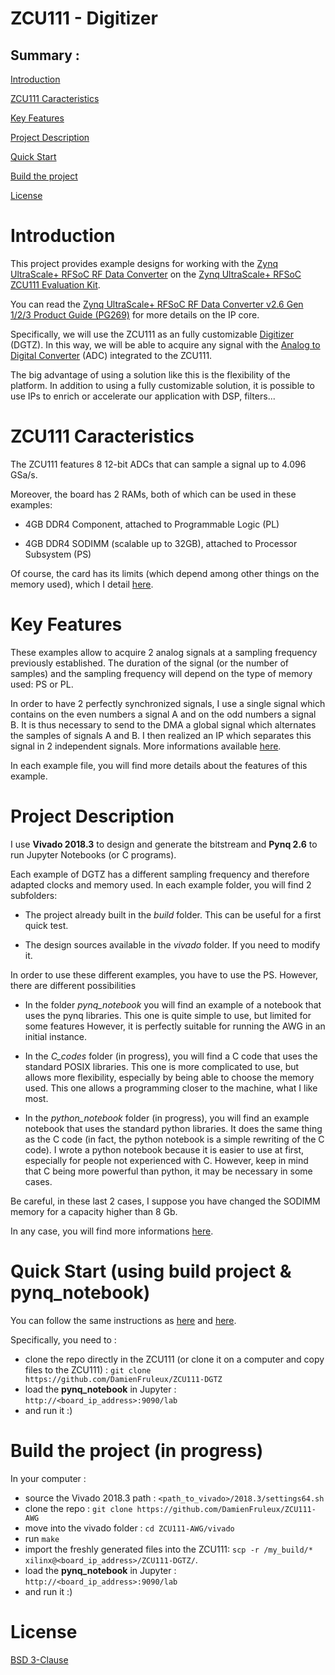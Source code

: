 # ZCU111 - Digitizer

## Summary : 

[Introduction](https://github.com/DamienFruleux/ZCU111-DGTZ/#introduction)

[ZCU111 Caracteristics](https://github.com/DamienFruleux/ZCU111-DGTZ/#ZCU111-Caracteristics)

[Key Features](https://github.com/DamienFruleux/ZCU111-DGTZ/##-Key-Features)

[Project Description](https://github.com/DamienFruleux/ZCU111-DGTZ/#Project-Description)

[Quick Start](https://github.com/DamienFruleux/ZCU111-DGTZ/#Quick-Start)

[Build the project](https://github.com/DamienFruleux/ZCU111-DGTZ/#Build-the-project)

[License](https://github.com/DamienFruleux/ZCU111-DGTZ/#License)

# Introduction

This project provides example designs for working with the [Zynq UltraScale+ RFSoC RF Data Converter](https://www.xilinx.com/products/intellectual-property/rf-data-converter.html) on the [Zynq UltraScale+ RFSoC ZCU111 Evaluation Kit](https://www.xilinx.com/products/boards-and-kits/zcu111.html). 

You can read the [Zynq UltraScale+ RFSoC RF Data Converter v2.6 Gen 1/2/3 Product Guide (PG269)](https://www.xilinx.com/content/dam/xilinx/support/documentation/ip_documentation/usp_rf_data_converter/v2_6/pg269-rf-data-converter.pdf) for more details on the IP core.

Specifically, we will use the ZCU111 as an fully customizable [Digitizer](https://en.wikipedia.org/wiki/Data_acquisition) (DGTZ). In this way, we will be able to acquire any signal with the [Analog to Digital Converter](https://en.wikipedia.org/wiki/Analog-to-digital_converter) (ADC) integrated to the ZCU111.

The big advantage of using a solution like this is the flexibility of the platform. In addition to using a fully customizable solution, it is possible to use IPs to enrich or accelerate our application with DSP, filters...

# ZCU111 Caracteristics

The ZCU111 features 8 12-bit ADCs that can sample a signal up to 4.096 GSa/s. 

Moreover, the board has 2 RAMs, both of which can be used in these examples: 

- 4GB DDR4 Component, attached to Programmable Logic (PL)

- 4GB DDR4 SODIMM (scalable up to 32GB), attached to Processor Subsystem (PS) 

Of course, the card has its limits (which depend among other things on the memory used), which I detail [here](https://github.com/DamienFruleux/ZCU111-Doc/tree/main/1-AXI_DMA).

# Key Features

These examples allow to acquire 2 analog signals at a sampling frequency previously established. The duration of the signal (or the number of samples) and the sampling frequency will depend on the type of memory used: PS or PL.

In order to have 2 perfectly synchronized signals, I use a single signal which contains on the even numbers a signal A and on the odd numbers a signal B. It is thus necessary to send to the DMA a global signal which alternates the samples of signals A and B. I then realized an IP which separates this signal in 2 independent signals. More informations available [here](https://github.com/DamienFruleux/ZCU111-Doc/tree/main/2-AXI-Stream_RF-Data-Converter).

In each example file, you will find more details about the features of this example.

# Project Description

I use **Vivado 2018.3** to design and generate the bitstream and **Pynq 2.6** to run Jupyter Notebooks (or C programs).

Each example of DGTZ has a different sampling frequency and therefore adapted clocks and memory used. In each example folder, you will find 2 subfolders: 

- The project already built in the *build* folder. This can be useful for a first quick test.

- The design sources available in the *vivado* folder. If you need to modify it.

In order to use these different examples, you have to use the PS. However, there are different possibilities 

- In the folder *pynq_notebook* you will find an example of a notebook that uses the pynq libraries. This one is quite simple to use, but limited for some features However, it is perfectly suitable for running the AWG in an initial instance.

- In the *C_codes* folder (in progress), you will find a C code that uses the standard POSIX libraries. This one is more complicated to use, but allows more flexibility, especially by being able to choose the memory used. This one allows a programming closer to the machine, what I like most.

- In the *python_notebook* folder (in progress), you will find an example notebook that uses the standard python libraries. It does the same thing as the C code (in fact, the python notebook is a simple rewriting of the C code). I wrote a python notebook because it is easier to use at first, especially for people not experienced with C. However, keep in mind that C being more powerful than python, it may be necessary in some cases.

Be careful, in these last 2 cases, I suppose you have changed the SODIMM memory for a capacity higher than 8 Gb. 

In any case, you will find more informations [here](https://github.com/DamienFruleux/ZCU111-Doc/tree/main/3-Processing-System_C-programming-method).

# Quick Start (using build project & pynq_notebook)

You can follow the same instructions as [here](https://github.com/strath-sdr/rfsoc_qpsk#quick-start) and [here](https://github.com/strath-sdr/rfsoc_qpsk#zcu111-setup). 

Specifically, you need to :

- clone the repo directly in the ZCU111 (or clone it on a computer and copy files to the ZCU111) : ```git clone https://github.com/DamienFruleux/ZCU111-DGTZ```
- load the **pynq_notebook** in Jupyter : ```http://<board_ip_address>:9090/lab```
- and run it :)

# Build the project (in progress)

In your computer :

- source the Vivado 2018.3 path : ```<path_to_vivado>/2018.3/settings64.sh```
- clone the repo : ```git clone https://github.com/DamienFruleux/ZCU111-AWG```
- move into the vivado folder : ```cd ZCU111-AWG/vivado```
- run ```make```
- import the freshly generated files into the ZCU111: ```scp -r /my_build/* xilinx@<board_ip_address>/ZCU111-DGTZ/```.
- load the **pynq_notebook** in Jupyter : ```http://<board_ip_address>:9090/lab```
- and run it :)

# License

[BSD 3-Clause](https://github.com/DamienFruleux/ZCU111-AWG/blob/main/LICENSE)
